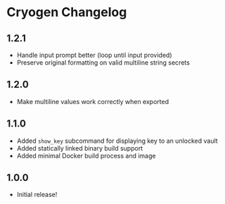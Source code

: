 # Cryogen Changelog

## 1.2.1

* Handle input prompt better (loop until input provided)
* Preserve original formatting on valid multiline string secrets

## 1.2.0

* Make multiline values work correctly when exported

## 1.1.0

* Added `show_key` subcommand for displaying key to an unlocked vault
* Added statically linked binary build support
* Added minimal Docker build process and image

## 1.0.0

* Initial release!
